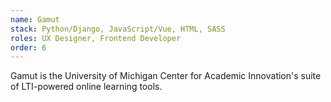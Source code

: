 ```yaml
---
name: Gamut
stack: Python/Django, JavaScript/Vue, HTML, SASS
roles: UX Designer, Frontend Developer
order: 6
---
```

Gamut is the University of Michigan Center for Academic Innovation's
suite of LTI-powered online learning tools.
